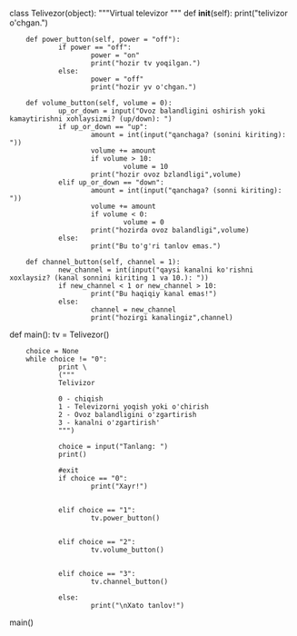 class Telivezor(object):
        """Virtual televizor """
        def __init__(self):
                print("telivizor o'chgan.")
		
        def power_button(self, power = "off"):
                if power == "off":
                        power = "on"
                        print("hozir tv yoqilgan.")
                else:
                        power = "off"
                        print("hozir yv o'chgan.")
	
        def volume_button(self, volume = 0):
                up_or_down = input("Ovoz balandligini oshirish yoki kamaytirishni xohlaysizmi? (up/down): ")
                if up_or_down == "up":
                        amount = int(input("qanchaga? (sonini kiriting): "))
                        volume += amount
                        if volume > 10:
                                volume = 10
                        print("hozir ovoz bzlandligi",volume)
                elif up_or_down == "down":
                        amount = int(input("qanchaga? (sonni kiriting): "))
                        volume += amount
                        if volume < 0:
                                volume = 0
                        print("hozirda ovoz balandligi",volume)
                else:
                        print("Bu to'g'ri tanlov emas.")
	
        def channel_button(self, channel = 1):
                new_channel = int(input("qaysi kanalni ko'rishni xoxlaysiz? (kanal sonnini kiriting 1 va 10.): "))
                if new_channel < 1 or new_channel > 10:
                        print("Bu haqiqiy kanal emas!")
                else:
                        channel = new_channel
                        print("hozirgi kanalingiz",channel)


def main():
        tv = Telivezor()

        choice = None
        while choice != "0":
                print \
                ("""
                Telivizor
	
                0 - chiqish
                1 - Televizorni yoqish yoki o'chirish
                2 - Ovoz balandligini o'zgartirish
                3 - kanalni o'zgartirish'
                """)
	
                choice = input("Tanlang: ")
                print()
	
                #exit
                if choice == "0":
                        print("Xayr!")
		
                
                elif choice == "1":
                        tv.power_button()
	
                
                elif choice == "2":
                        tv.volume_button()
	
                
                elif choice == "3":
                        tv.channel_button()
		
                else:
                        print("\nXato tanlov!")

main()
